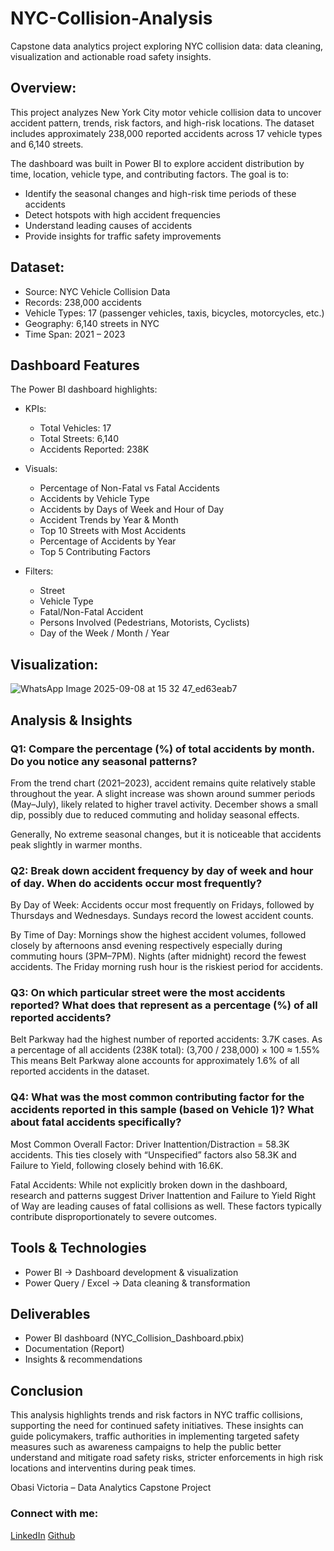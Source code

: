 # NYC-Collision-Analysis
Capstone data analytics project exploring NYC collision data: data cleaning, visualization and actionable road safety insights.

## Overview:

This project analyzes New York City motor vehicle collision data to uncover accident pattern, trends, risk factors, and high-risk locations. The dataset includes approximately 238,000 reported accidents across 17 vehicle types and 6,140 streets.

The dashboard was built in Power BI to explore accident distribution by time, location, vehicle type, and contributing factors. The goal is to:
- Identify the seasonal changes and high-risk time periods of these accidents
- Detect hotspots with high accident frequencies
- Understand leading causes of accidents
- Provide insights for traffic safety improvements

## Dataset:
  
- Source: NYC Vehicle Collision Data
- Records: 238,000 accidents
- Vehicle Types: 17 (passenger vehicles, taxis, bicycles, motorcycles, etc.)
- Geography: 6,140 streets in NYC
- Time Span: 2021 – 2023

## Dashboard Features
The Power BI dashboard highlights:

- KPIs:
  - Total Vehicles: 17
  - Total Streets: 6,140
  - Accidents Reported: 238K

- Visuals:
  - Percentage of Non-Fatal vs Fatal Accidents
  - Accidents by Vehicle Type
  - Accidents by Days of Week and Hour of Day
  - Accident Trends by Year & Month
  - Top 10 Streets with Most Accidents
  - Percentage of Accidents by Year
  - Top 5 Contributing Factors

- Filters:
  - Street
  - Vehicle Type
  - Fatal/Non-Fatal Accident
  - Persons Involved (Pedestrians, Motorists, Cyclists)
  - Day of the Week / Month / Year
 
## Visualization:
![WhatsApp Image 2025-09-08 at 15 32 47_ed63eab7](https://github.com/user-attachments/assets/3289f5d5-4970-4b7b-97c0-cc6673dce501)

## Analysis & Insights

### Q1: Compare the percentage (%) of total accidents by month. Do you notice any seasonal patterns?

From the trend chart (2021–2023), accident remains quite relatively stable throughout the year. A slight increase was shown around summer periods (May–July), likely related to higher travel activity. December shows a small dip, possibly due to reduced commuting and holiday seasonal effects. 

Generally, No extreme seasonal changes, but it is noticeable that accidents peak slightly in warmer months.

### Q2: Break down accident frequency by day of week and hour of day. When do accidents occur most frequently?

By Day of Week: Accidents occur most frequently on Fridays, followed by Thursdays and Wednesdays. Sundays record the lowest accident counts.

By Time of Day: Mornings show the highest accident volumes, followed closely by afternoons ansd evening respectively especially during commuting hours (3PM–7PM). Nights (after midnight) record the fewest accidents. The Friday morning rush hour is the riskiest period for accidents.

### Q3: On which particular street were the most accidents reported? What does that represent as a percentage (%) of all reported accidents?

Belt Parkway had the highest number of reported accidents: 3.7K cases. As a percentage of all accidents (238K total):
(3,700 / 238,000) × 100 ≈ 1.55%
This means Belt Parkway alone accounts for approximately 1.6% of all reported accidents in the dataset.

### Q4: What was the most common contributing factor for the accidents reported in this sample (based on Vehicle 1)? What about fatal accidents specifically?

Most Common Overall Factor:
Driver Inattention/Distraction = 58.3K accidents. This ties closely with “Unspecified” factors also 58.3K and Failure to Yield, following closely behind with 16.6K.

Fatal Accidents:
While not explicitly broken down in the dashboard, research and patterns suggest Driver Inattention and Failure to Yield Right of Way are leading causes of fatal collisions as well. These factors typically contribute disproportionately to severe outcomes.

## Tools & Technologies

- Power BI → Dashboard development & visualization
- Power Query / Excel → Data cleaning & transformation

## Deliverables

- Power BI dashboard (NYC_Collision_Dashboard.pbix)
- Documentation (Report)
- Insights & recommendations

## Conclusion

This analysis highlights trends and risk factors in NYC traffic collisions, supporting the need for continued safety initiatives. These insights can guide policymakers, traffic authorities in implementing targeted safety measures such as awareness campaigns to help the public better understand and mitigate road safety risks, stricter enforcements in high risk locations and interventins during peak times.

Obasi Victoria – Data Analytics Capstone Project

### Connect with me: 
[LinkedIn](https://www.linkedin.com/in/victoria-obasi)
[Github](https://github.com/Victoria-060)

